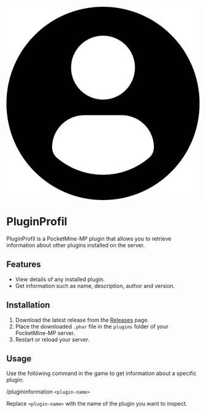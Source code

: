 <p align="center">
    <img src="icon.png" alt="icon" align="center"/>
</p>

# PluginProfil

PluginProfil is a PocketMine-MP plugin that allows you to retrieve information about other plugins installed on the server.

## Features

- View details of any installed plugin.
- Get information such as name, description, author and version.

## Installation

1. Download the latest release from the [Releases](https://github.com/JustTimmm/PluginProfil-PMMP/releases) page.
2. Place the downloaded `.phar` file in the `plugins` folder of your PocketMine-MP server.
3. Restart or reload your server.

## Usage

Use the following command in the game to get information about a specific plugin:

/plugininformation `<plugin-name>`

Replace `<plugin-name>` with the name of the plugin you want to inspect.
